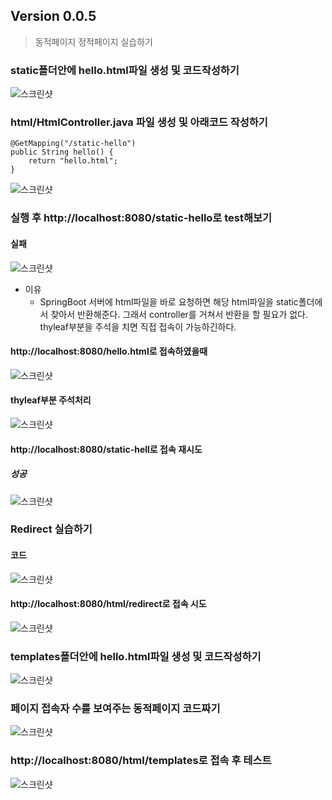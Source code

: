 ## Version 0.0.5
> 동적페이지 정적페이지 실습하기

### static폴더안에 hello.html파일 생성 및 코드작성하기
![스크린샷](./IMG/0.0.5/static-html.png)

### html/HtmlController.java 파일 생성 및 아래코드 작성하기
```
@GetMapping("/static-hello")
public String hello() {
    return "hello.html";
}
```
![스크린샷](./IMG/0.0.5/static-hello-java.png)
### 실행 후 http://localhost:8080/static-hello로 test해보기
#### 실패 
![스크린샷](./IMG/0.0.5/static-hello-fail.png)
* 이유
    * SpringBoot 서버에 html파일을 바로 요청하면 해당 html파일을 static폴더에서 찾아서 반환해준다. 그래서 controller를 거쳐서 반환을 할 필요가 없다. thyleaf부분을 주석을 치면 직접 접속이 가능하긴하다.
#### http://localhost:8080/hello.html로 접속하였을때
![스크린샷](./IMG/0.0.5/url-hello-html.png)

#### thyleaf부분 주석처리
![스크린샷](./IMG/0.0.5/thyleaf-hash.png)

#### http://localhost:8080/static-hell로 접속 재시도
##### 성공
![스크린샷](./IMG/0.0.5/static-hello-success.png)

### Redirect 실습하기
#### 코드
![스크린샷](./IMG/0.0.5/hello-html-redirect.png)
#### http://localhost:8080/html/redirect로 접속 시도
![스크린샷](./IMG/0.0.5/url-redirect.png)

### templates폴더안에 hello.html파일 생성 및 코드작성하기
![스크린샷](./IMG/0.0.5/templates-html.png)

### 페이지 접속자 수를 보여주는 동적페이지 코드짜기
![스크린샷](./IMG/0.0.5/template-java.png)

### http://localhost:8080/html/templates로 접속 후 테스트
![스크린샷](./IMG/0.0.5/url-hello-visit.gif)

